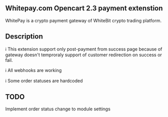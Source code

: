 Whitepay.com Opencart 2.3 payment extenstion
----------------

WhitePay is a crypto payment gateway of WhiteBit crypto trading platform.

Description
----------------

ℹ️ This extension support only post-payment from success page because of gateway doesn't temproraly support of customer redirection on success or fail.

ℹ️ All webhooks are working

ℹ️ Some order statuses are hardcoded

TODO
----------------
Implement order status change to module settings
